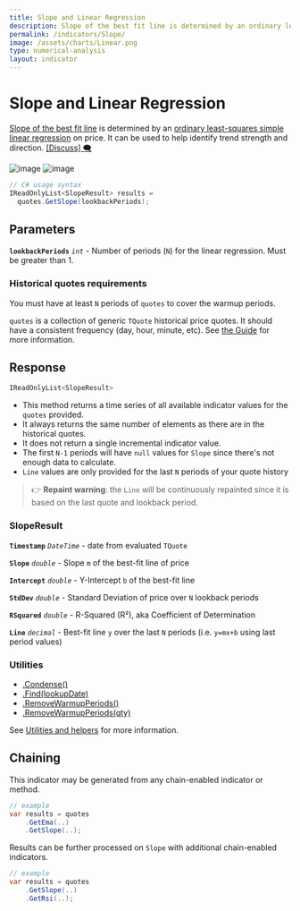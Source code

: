 ```yaml
---
title: Slope and Linear Regression
description: Slope of the best fit line is determined by an ordinary least-squares simple linear regression on price.  It can be used to help identify trend strength and direction.  This indicator can be used to produce both a rolling slope value and a straight line through a specified lookback window.
permalink: /indicators/Slope/
image: /assets/charts/Linear.png
type: numerical-analysis
layout: indicator
---
```


# Slope and Linear Regression

[Slope of the best fit line](https://school.stockcharts.com/doku.php?id=technical_indicators:slope) is determined by an [ordinary least-squares simple linear regression](https://en.wikipedia.org/wiki/Simple_linear_regression) on price.  It can be used to help identify trend strength and direction.
[[Discuss] 🗨️](https://github.com/DaveSkender/Stock.Indicators/discussions/241 "Community discussion about this indicator")

![image]({{site.baseurl}}/assets/charts/Linear.png)
![image]({{site.baseurl}}/assets/charts/Slope.png)

```csharp
// C# usage syntax
IReadOnlyList<SlopeResult> results =
  quotes.GetSlope(lookbackPeriods);
```

## Parameters

**`lookbackPeriods`** _`int`_ - Number of periods (`N`) for the linear regression.  Must be greater than 1.

### Historical quotes requirements

You must have at least `N` periods of `quotes` to cover the warmup periods.

`quotes` is a collection of generic `TQuote` historical price quotes.  It should have a consistent frequency (day, hour, minute, etc).  See [the Guide]({{site.baseurl}}/guide/#historical-quotes) for more information.

## Response

```csharp
IReadOnlyList<SlopeResult>
```

- This method returns a time series of all available indicator values for the `quotes` provided.
- It always returns the same number of elements as there are in the historical quotes.
- It does not return a single incremental indicator value.
- The first `N-1` periods will have `null` values for `Slope` since there's not enough data to calculate.
- `Line` values are only provided for the last `N` periods of your quote history

> &#128073; **Repaint warning**: the `Line` will be continuously repainted since it is based on the last quote and lookback period.

### SlopeResult

**`Timestamp`** _`DateTime`_ - date from evaluated `TQuote`

**`Slope`** _`double`_ - Slope `m` of the best-fit line of price

**`Intercept`** _`double`_ - Y-Intercept `b` of the best-fit line

**`StdDev`** _`double`_ - Standard Deviation of price over `N` lookback periods

**`RSquared`** _`double`_ - R-Squared (R&sup2;), aka Coefficient of Determination

**`Line`** _`decimal`_ - Best-fit line `y` over the last `N` periods (i.e. `y=mx+b` using last period values)

### Utilities

- [.Condense()]({{site.baseurl}}/utilities#condense)
- [.Find(lookupDate)]({{site.baseurl}}/utilities#find-indicator-result-by-date)
- [.RemoveWarmupPeriods()]({{site.baseurl}}/utilities#remove-warmup-periods)
- [.RemoveWarmupPeriods(qty)]({{site.baseurl}}/utilities#remove-warmup-periods)

See [Utilities and helpers]({{site.baseurl}}/utilities#utilities-for-indicator-results) for more information.

## Chaining

This indicator may be generated from any chain-enabled indicator or method.

```csharp
// example
var results = quotes
    .GetEma(..)
    .GetSlope(..);
```

Results can be further processed on `Slope` with additional chain-enabled indicators.

```csharp
// example
var results = quotes
    .GetSlope(..)
    .GetRsi(..);
```
